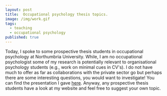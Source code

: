 ```yaml
---
layout: post
title:  Occupational psychology thesis topics.
image: /img/work.gif
tags:
  - teaching
  - occupational psychology
published: true
---
```


Today, I spoke to some prospective thesis students in occupational psychology at Northumbria University. While, I am no occupational psychologist some of my research is potentially relevant to organisational psychology students (e.g., work on minimal cues in CV's). I do not have much to offer as far as collaborations with the private sector go but perhaps there are some interesting questions, you would want to investigate! You can find the presentation I gave [here](https://prezi.com/-byyjveie3ni/ideas-for-master-thesis/). Anyway, any prospective thesis students have a look at my website and feel free to suggest your own topic.
